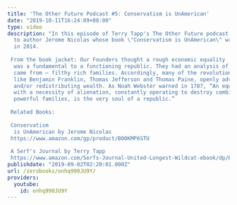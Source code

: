 ```yaml
---
title: 'The Other Future Podcast #5: Conservatism is UnAmerican'
date: "2019-10-11T16:24:09+08:00"
type: video
description: "In this episode of Terry Tapp's The Other Future podcast Terry talks
  to author Jerome Nicolas whose book \"Conservatism is UnAmerican\" was published
  in 2014.   From the book jacket: Our Founders thought a rough economic equality
  was a fundamental to a functioning republic. They had an analysis of where aristocracy
  came from – filthy rich families. Accordingly, many of the revolution’s luminaries,
  like Benjamin Franklin, Thomas Jefferson and Thomas Paine, openly advocated capping
  and/or redistributing wealth. As Noah Webster warned in 1787, “An equality of property,
  with a necessity of alienation, constantly operating to destroy combinations of
  powerful families, is the very soul of a republic.”   Related Books:   Conservatism
  is UnAmerican by Jerome Nicolas https://www.amazon.com/gp/product/B00KMP6STU
   A Serf's Journal by Terry Tapp https://www.amazon.com/Serfs-Journal-United-Longest-Wildcat-ebook/dp/B07681LLRV"
publishdate: "2019-09-02T02:20:01.000Z"
url: /zerobooks/onhq990JU9Y/
providers:
  youtube:
    id: onhq990JU9Y
---
```


